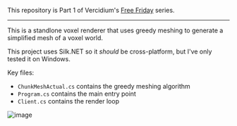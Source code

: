 This repository is Part 1 of Vercidium's [Free Friday](https://www.patreon.com/posts/100857028) series.

---

This is a standlone voxel renderer that uses greedy meshing to generate a simplified mesh of a voxel world.

This project uses Silk.NET so it *should* be cross-platform, but I've only tested it on Windows.

Key files:
- `ChunkMeshActual.cs` contains the greedy meshing algorithm
- `Program.cs` contains the main entry point
- `Client.cs` contains the render loop

![image](https://github.com/vercidium-patreon/meshing/assets/12014138/125ca9d5-14bf-4e8c-9fbd-76f4ef6d64b9)
